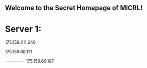 ## Welcome to the Secret Homepage of MICRL!
# Server 1:
175.159.211.246

175.159.68.171



=======
175.159.69.187





